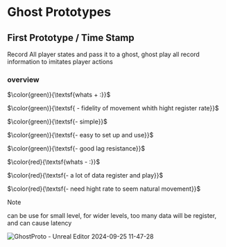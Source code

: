 # Ghost Prototypes

## First Prototype / Time Stamp

Record All player states and pass it to a ghost,
ghost play all record information to imitates player actions

### overview
$\color{green)}{\textsf{whats + :}}$

$\color{green)}{\textsf{ - fidelity of movement whith hight register rate}}$

$\color{green)}{\textsf{- simple}}$

$\color{green)}{\textsf{- easy to set up and use}}$

$\color{green)}{\textsf{- good lag resistance}}$

$\color{red}{\textsf{whats - :}}$

$\color{red}{\textsf{- a lot of data register and play}}$

$\color{red}{\textsf{- need hight rate to seem natural movement}}$



 > [!NOTE]
 > can be use for small level, 
 > for wider levels, too many data will be register, and can cause latency



![GhostProto - Unreal Editor 2024-09-25 11-47-28](https://github.com/user-attachments/assets/b6422097-11f2-4d2c-844c-b34a499b7a24)



